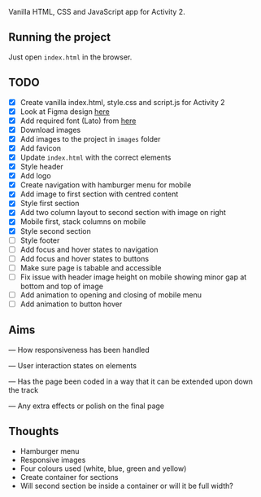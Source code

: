 Vanilla HTML, CSS and JavaScript app for Activity 2.

## Running the project

Just open `index.html` in the browser.

## TODO

- [x] Create vanilla index.html, style.css and script.js for Activity 2
- [x] Look at Figma design [here](https://www.figma.com/design/iQPrgytm6aAaivfU5p1Hzj/FED-Practical?node-id=0-1&node-type=canvas&t=KS258pfsqpfYjNIX-0)
- [x] Add required font (Lato) from [here](https://fonts.google.com/specimen/Lato)
- [x] Download images
- [x] Add images to the project in `images` folder
- [x] Add favicon
- [x] Update `index.html` with the correct elements
- [x] Style header
- [x] Add logo
- [x] Create navigation with hamburger menu for mobile
- [x] Add image to first section with centred content
- [x] Style first section
- [x] Add two column layout to second section with image on right
- [x] Mobile first, stack columns on mobile
- [x] Style second section
- [ ] Style footer
- [ ] Add focus and hover states to navigation
- [ ] Add focus and hover states to buttons
- [ ] Make sure page is tabable and accessible
- [ ] Fix issue with header image height on mobile showing minor gap at bottom and top of image
- [ ] Add animation to opening and closing of mobile menu
- [ ] Add animation to button hover

## Aims

— How responsiveness has been handled

— User interaction states on elements

— Has the page been coded in a way that it can be extended upon
down the track

— Any extra effects or polish on the final page

## Thoughts

- Hamburger menu
- Responsive images
- Four colours used (white, blue, green and yellow)
- Create container for sections
- Will second section be inside a container or will it be full width?
